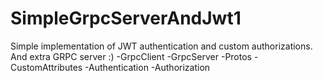 # SimpleGrpcServerAndJwt1
Simple implementation of JWT authentication and custom authorizations. And extra GRPC server :)
-GrpcClient
-GrpcServer
-Protos
-CustomAttributes
-Authentication
-Authorization
